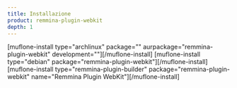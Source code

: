 ```yaml
---
title: Installazione
product: remmina-plugin-webkit
depth: 1
---
```


[muflone-install type="archlinux" package="" aurpackage="remmina-plugin-webkit" development=""][/muflone-install]
[muflone-install type="debian" package="remmina-plugin-webkit"][/muflone-install]
[muflone-install type="remmina-plugin-builder" package="remmina-plugin-webkit" name="Remmina Plugin WebKit"][/muflone-install]
